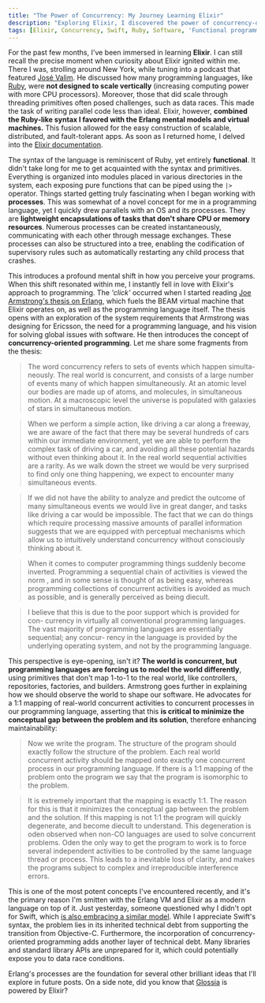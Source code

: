 ```yaml
---
title: "The Power of Concurrency: My Journey Learning Elixir"
description: "Exploring Elixir, I discovered the power of concurrency-oriented programming"
tags: [Elixir, Concurrency, Swift, Ruby, Software, 'Functional programming', 'José Valim']
---
```


For the past few months, I've been immersed in learning **Elixir**. I can still recall the precise moment when curiosity about Elixir ignited within me. There I was, strolling around New York, while tuning into a podcast that featured [José Valim](https://twitter.com/josevalim?ref_src=twsrc%5Egoogle%7Ctwcamp%5Eserp%7Ctwgr%5Eauthor). He discussed how many programming languages, like [Ruby](https://www.ruby-lang.org/en/), were **not designed to scale vertically** (increasing computing power with more CPU processors). Moreover, those that did scale through threading primitives often posed challenges, such as data races. This made the task of writing parallel code less than ideal. Elixir, however, **combined the Ruby-like syntax I favored with the Erlang mental models and virtual machines.** This fusion allowed for the easy construction of scalable, distributed, and fault-tolerant apps. As soon as I returned home, I delved into the [Elixir documentation](https://elixir-lang.org/docs.html).

The syntax of the language is reminiscent of Ruby, yet entirely **functional**. It didn't take long for me to get acquainted with the syntax and primitives. Everything is organized into modules placed in various directories in the system, each exposing pure functions that can be piped using the `|>` operator. Things started getting truly fascinating when I began working with **processes**. This was somewhat of a novel concept for me in a programming language, yet I quickly drew parallels with an OS and its processes. They are **lightweight encapsulations of tasks that don't share CPU or memory resources**. Numerous processes can be created instantaneously, communicating with each other through message exchanges. These processes can also be structured into a tree, enabling the codification of supervisory rules such as automatically restarting any child process that crashes.

This introduces a profound mental shift in how you perceive your programs. When this shift resonated within me, I instantly fell in love with Elixir's approach to programming. The *'click'* occurred when I started reading [Joe Armstrong's thesis on Erlang](https://erlang.org/download/armstrong_thesis_2003.pdf), which fuels the BEAM virtual machine that Elixir operates on, as well as the programming language itself. The thesis opens with an exploration of the system requirements that Armstrong was designing for Ericsson, the need for a programming language, and his vision for solving global issues with software. He then introduces the concept of **concurrency-oriented programming**. Let me share some fragments from the thesis:

> The word concurrency refers to sets of events which happen simulta- neously. The real world is concurrent, and consists of a large number of events many of which happen simultaneously. At an atomic level our bodies are made up of atoms, and molecules, in simultaneous motion. At a macroscopic level the universe is populated with galaxies of stars in simultaneous motion.

> When we perform a simple action, like driving a car along a freeway, we are aware of the fact that there may be several hundreds of cars within our immediate environment, yet we are able to perform the complex task of driving a car, and avoiding all these potential hazards without even thinking about it.
> In the real world sequential activities are a rarity. As we walk down the street we would be very surprised to find only one thing happening, we expect to encounter many simultaneous events.

> If we did not have the ability to analyze and predict the outcome of many simultaneous events we would live in great danger, and tasks like driving a car would be impossible. The fact that we can do things which require processing massive amounts of parallel information suggests that we are equipped with perceptual mechanisms which allow us to intuitively understand concurrency without consciously thinking about it.

> When it comes to computer programming things suddenly become inverted. Programming a sequential chain of activities is viewed the norm , and in some sense is thought of as being easy, whereas programming collections of concurrent activities is avoided as much as possible, and is generally perceived as being diecult.

> I believe that this is due to the poor support which is provided for con- currency in virtually all conventional programming languages. The vast majority of programming languages are essentially sequential; any concur- rency in the language is provided by the underlying operating system, and not by the programming language.

This perspective is eye-opening, isn't it? **The world is concurrent, but programming languages are forcing us to model the world differently**, using primitives that don't map 1-to-1 to the real world, like controllers, repositories, factories, and builders. Armstrong goes further in explaining how we should observe the world to shape our software. He advocates for a 1:1 mapping of real-world concurrent activities to concurrent processes in our programming language, asserting that this **is critical to minimize the conceptual gap between the problem and its solution**, therefore enhancing maintainability:

> Now we write the program. The structure of the program should exactly follow the structure of the problem. Each real world concurrent activity should be mapped onto exactly one concurrent process in our programming language. If there is a 1:1 mapping of the problem onto the program we say that the program is isomorphic to the problem.

> It is extremely important that the mapping is exactly 1:1. The reason for this is that it minimizes the conceptual gap between the problem and the solution. If this mapping is not 1:1 the program will quickly degenerate, and become diecult to understand. This degeneration is oden observed when non-CO languages are used to solve concurrent problems. Oden the only way to get the program to work is to force several independent activities to be controlled by the same language thread or process. This leads to a inevitable loss of clarity, and makes the programs subject to complex and irreproducible interference errors.

This is one of the most potent concepts I've encountered recently, and it's the primary reason I'm smitten with the Erlang VM and Elixir as a modern language on top of it. Just yesterday, someone questioned why I didn't opt for Swift, which [is also embracing a similar model](https://developer.apple.com/tutorials/app-dev-training/managing-structured-concurrency). While I appreciate Swift's syntax, the problem lies in its inherited technical debt from supporting the transition from Objective-C. Furthermore, the incorporation of concurrency-oriented programming adds another layer of technical debt. Many libraries and standard library APIs are unprepared for it, which could potentially expose you to data race conditions.

Erlang's processes are the foundation for several other brilliant ideas that I'll explore in future posts. On a side note, did you know that [Glossia](https://glossia.ai) is powered by Elixir?
